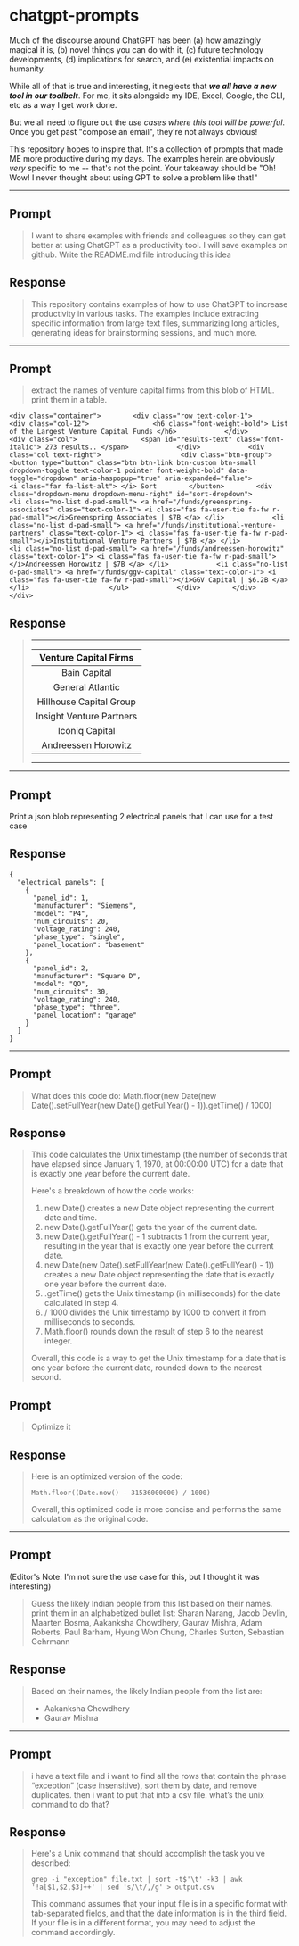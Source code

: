 # chatgpt-prompts
Much of the discourse around ChatGPT has been (a) how amazingly magical it is, (b) novel things you can do with it, (c) future technology developments, (d) implications for search, and (e) existential impacts on humanity.

While all of that is true and interesting, it neglects that ***we all have a new tool in our toolbelt***. For me, it sits alongside my IDE, Excel, Google, the CLI, etc as a way I get work done. 

But we all need to figure out the _use cases where this tool will be powerful_. Once you get past "compose an email", they're not always obvious! 

This repository hopes to inspire that. It's a collection of prompts that made ME more productive during my days. The examples herein are obviously _very_ specific to me -- that's not the point. Your takeaway should be "Oh! Wow! I never thought about using GPT to solve a problem like that!"

---

## Prompt
> I want to share examples with friends and colleagues so they can get better at using ChatGPT as a productivity tool. I will save examples on github. Write the README.md file introducing this idea

## Response
> This repository contains examples of how to use ChatGPT to increase productivity in various tasks. The examples include extracting specific information from large text files, summarizing long articles, generating ideas for brainstorming sessions, and much more.

---

## Prompt
> extract the names of venture capital firms from this blob of HTML. print them in a table. 
```
<div class="container">        <div class="row text-color-1">            <div class="col-12">                <h6 class="font-weight-bold"> List of the Largest Venture Capital Funds </h6>            </div>            <div class="col">                <span id="results-text" class="font-italic"> 273 results.. </span>            </div>            <div class="col text-right">                    <div class="btn-group">        <button type="button" class="btn btn-link btn-custom btn-small dropdown-toggle text-color-1 pointer font-weight-bold" data-toggle="dropdown" aria-haspopup="true" aria-expanded="false">            <i class="far fa-list-alt"> </i> Sort        </button>        <div class="dropdown-menu dropdown-menu-right" id="sort-dropdown">                  <li class="no-list d-pad-small"> <a href="/funds/greenspring-associates" class="text-color-1"> <i class="fas fa-user-tie fa-fw r-pad-small"></i>Greenspring Associates | $7B </a> </li>            <li class="no-list d-pad-small"> <a href="/funds/institutional-venture-partners" class="text-color-1"> <i class="fas fa-user-tie fa-fw r-pad-small"></i>Institutional Venture Partners | $7B </a> </li>            <li class="no-list d-pad-small"> <a href="/funds/andreessen-horowitz" class="text-color-1"> <i class="fas fa-user-tie fa-fw r-pad-small"></i>Andreessen Horowitz | $7B </a> </li>            <li class="no-list d-pad-small"> <a href="/funds/ggv-capital" class="text-color-1"> <i class="fas fa-user-tie fa-fw r-pad-small"></i>GGV Capital | $6.2B </a> </li>                    </ul>            </div>        </div>    </div>
```


## Response

> ---
> | Venture Capital Firms | 
> | :--------------------: |
> | Bain Capital            |
> | General Atlantic       |
> | Hillhouse Capital Group|
> | Insight Venture Partners|
> | Iconiq Capital          |
> | Andreessen Horowitz     |
> ---

---

## Prompt
Print a json blob representing 2 electrical panels that I can use for a test case

## Response
```
{
  "electrical_panels": [
    {
      "panel_id": 1,
      "manufacturer": "Siemens",
      "model": "P4",
      "num_circuits": 20,
      "voltage_rating": 240,
      "phase_type": "single",
      "panel_location": "basement"
    },
    {
      "panel_id": 2,
      "manufacturer": "Square D",
      "model": "QO",
      "num_circuits": 30,
      "voltage_rating": 240,
      "phase_type": "three",
      "panel_location": "garage"
    }
  ]
}
```

---

## Prompt
> What does this code do: Math.floor(new Date(new Date().setFullYear(new Date().getFullYear() - 1)).getTime() / 1000)

## Response
> This code calculates the Unix timestamp (the number of seconds that have elapsed since January 1, 1970, at 00:00:00 UTC) for a date that is exactly one year before the current date.
> 
> Here's a breakdown of how the code works:
> 
> 1. new Date() creates a new Date object representing the current date and time.
> 1. new Date().getFullYear() gets the year of the current date.
> 1. new Date().getFullYear() - 1 subtracts 1 from the current year, resulting in the year that is exactly one year before the current date.
> 1. new Date(new Date().setFullYear(new Date().getFullYear() - 1)) creates a new Date object representing the date that is exactly one year before the current date.
> 1. .getTime() gets the Unix timestamp (in milliseconds) for the date calculated in step 4.
> 1. / 1000 divides the Unix timestamp by 1000 to convert it from milliseconds to seconds.
> 1. Math.floor() rounds down the result of step 6 to the nearest integer.
> 
> Overall, this code is a way to get the Unix timestamp for a date that is one year before the current date, rounded down to the nearest second.

## Prompt
> Optimize it

## Response
> Here is an optimized version of the code:
> ```
> Math.floor((Date.now() - 31536000000) / 1000)
> ```
> Overall, this optimized code is more concise and performs the same calculation as the original code.

---

## Prompt
(Editor's Note: I'm not sure the use case for this, but I thought it was interesting)

> Guess the likely Indian people from this list based on their names. print them in an alphabetized bullet list: Sharan Narang, Jacob Devlin, Maarten Bosma, Aakanksha Chowdhery, Gaurav Mishra, Adam Roberts, Paul Barham, Hyung Won Chung, Charles Sutton, Sebastian Gehrmann

## Response
> Based on their names, the likely Indian people from the list are:
> - Aakanksha Chowdhery
> - Gaurav Mishra

---

## Prompt
> i have a text file and i want to find all the rows that contain the phrase “exception” (case insensitive), sort them by date, and remove duplicates.  then i want to put that into a csv file. what’s the unix command to do that?

## Response
> Here's a Unix command that should accomplish the task you've described:
> ```
> grep -i "exception" file.txt | sort -t$'\t' -k3 | awk '!a[$1,$2,$3]++' | sed 's/\t/,/g' > output.csv
> ```
> This command assumes that your input file is in a specific format with tab-separated fields, and that the date information is in the third field. If your file is in a different format, you may need to adjust the command accordingly.



